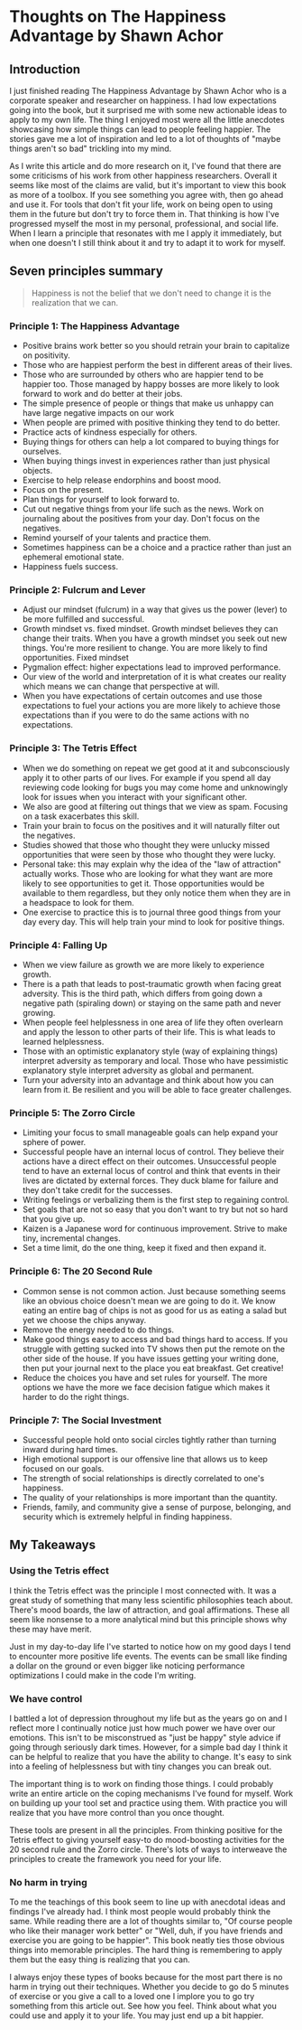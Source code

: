 # Thoughts on The Happiness Advantage by Shawn Achor
## Introduction
I just finished reading The Happiness Advantage by Shawn Achor who is a corporate speaker and researcher on happiness. I had low expectations going into the book, but it surprised me with some new actionable ideas to apply to my own life. The thing I enjoyed most were all the little anecdotes showcasing how simple things can lead to people feeling happier. The stories gave me a lot of inspiration and led to a lot of thoughts of "maybe things aren't so bad" trickling into my mind. 

As I write this article and do more research on it, I've found that there are some criticisms of his work from other happiness researchers. Overall it seems like most of the claims are valid, but it's important to view this book as more of a toolbox. If you see something you agree with, then go ahead and use it. For tools that don't fit your life, work on being open to using them in the future but don't try to force them in. That thinking is how I've progressed myself the most in my personal, professional, and social life. When I learn a principle that resonates with me I apply it immediately, but when one doesn't I still think about it and try to adapt it to work for myself. 

## Seven principles summary 

>Happiness is not the belief that we don't need to change it is the realization that we can. 
### Principle 1: The Happiness Advantage 
- Positive brains work better so you should retrain your brain to capitalize on positivity. 
- Those who are happiest perform the best in different areas of their lives. 
- Those who are surrounded by others who are happier tend to be happier too. Those managed by happy bosses are more likely to look forward to work and do better at their jobs. 
- The simple presence of people or things that make us unhappy can have large negative impacts on our work 
- When people are primed with positive thinking they tend to do better. 
- Practice acts of kindness especially for others. 
- Buying things for others can help a lot compared to buying things for ourselves. 
- When buying things invest in experiences rather than just physical objects. 
- Exercise to help release endorphins and boost mood. 
- Focus on the present. 
- Plan things for yourself to look forward to. 
- Cut out negative things from your life such as the news. Work on journaling about the positives from your day. Don't focus on the negatives. 
- Remind yourself of your talents and practice them. 
- Sometimes happiness can be a choice and a practice rather than just an ephemeral emotional state. 
- Happiness fuels success. 

### Principle 2: Fulcrum and Lever 
- Adjust our mindset (fulcrum) in a way that gives us the power (lever) to be more fulfilled and successful. 
- Growth mindset vs. fixed mindset. Growth mindset believes they can change their traits. When you have a growth mindset you seek out new things. You're more resilient to change. You are more likely to find opportunities. Fixed mindset 
- Pygmalion effect: higher expectations lead to improved performance. 
- Our view of the world and interpretation of it is what creates our reality which means we can change that perspective at will. 
- When you have expectations of certain outcomes and use those expectations to fuel your actions you are more likely to achieve those expectations than if you were to do the same actions with no expectations. 

### Principle 3: The Tetris Effect 
- When we do something on repeat we get good at it and subconsciously apply it to other parts of our lives. For example if you spend all day reviewing code looking for bugs you may come home and unknowingly look for issues when you interact with your significant other. 
- We also are good at filtering out things that we view as spam. Focusing on a task exacerbates this skill. 
- Train your brain to focus on the positives and it will naturally filter out the negatives. 
- Studies showed that those who thought they were unlucky missed opportunities that were seen by those who thought they were lucky. 
- Personal take: this may explain why the idea of the "law of attraction" actually works. Those who are looking for what they want are more likely to see opportunities to get it. Those opportunities would be available to them regardless, but they only notice them when they are in a headspace to look for them. 
- One exercise to practice this is to journal three good things from your day every day. This will help train your mind to look for positive things. 

### Principle 4: Falling Up 
- When we view failure as growth we are more likely to experience growth. 
- There is a path that leads to post-traumatic growth when facing great adversity. This is the third path, which differs from going down a negative path (spiraling down) or staying on the same path and never growing. 
- When people feel helplessness in one area of life they often overlearn and apply the lesson to other parts of their life. This is what leads to learned helplessness. 
- Those with an optimistic explanatory style (way of explaining things) interpret adversity as temporary and local. Those who have pessimistic explanatory style interpret adversity as global and permanent. 
- Turn your adversity into an advantage and think about how you can learn from it. Be resilient and you will be able to face greater challenges. 

### Principle 5: The Zorro Circle 
- Limiting your focus to small manageable goals can help expand your sphere of power. 
- Successful people have an internal locus of control. They believe their actions have a direct effect on their outcomes. Unsuccessful people tend to have an external locus of control and think that events in their lives are dictated by external forces. They duck blame for failure and they don't take credit for the successes. 
- Writing feelings or verbalizing them is the first step to regaining control. 
- Set goals that are not so easy that you don't want to try but not so hard that you give up. 
- Kaizen is a Japanese word for continuous improvement. Strive to make tiny, incremental changes. 
- Set a time limit, do the one thing, keep it fixed and then expand it. 

### Principle 6: The 20 Second Rule 
- Common sense is not common action. Just because something seems like an obvious choice doesn't mean we are going to do it. We know eating an entire bag of chips is not as good for us as eating a salad but yet we choose the chips anyway. 
- Remove the energy needed to do things. 
- Make good things easy to access and bad things hard to access. If you struggle with getting sucked into TV shows then put the remote on the other side of the house. If you have issues getting your writing done, then put your journal next to the place you eat breakfast. Get creative! 
- Reduce the choices you have and set rules for yourself. The more options we have the more we face decision fatigue which makes it harder to do the right things. 

### Principle 7: The Social Investment
- Successful people hold onto social circles tightly rather than turning inward during hard times. 
- High emotional support is our offensive line that allows us to keep focused on our goals. 
- The strength of social relationships is directly correlated to one's happiness. 
- The quality of your relationships is more important than the quantity. 
- Friends, family, and community give a sense of purpose, belonging, and security which is extremely helpful in finding happiness. 

## My Takeaways 

### Using the Tetris effect
I think the Tetris effect was the principle I most connected with. It was a great study of something that many less scientific philosophies teach about. There's mood boards, the law of attraction, and goal affirmations. These all seem like nonsense to a more analytical mind but this principle shows why these may have merit. 

Just in my day-to-day life I've started to notice how on my good days I tend to encounter more positive life events. The events can be small like finding a dollar on the ground or even bigger like noticing performance optimizations I could make in the code I'm writing. 

### We have control
I battled a lot of depression throughout my life but as the years go on and I reflect more I continually notice just how much power we have over our emotions. This isn't to be misconstrued as "just be happy" style advice if going through seriously dark times. However, for a simple bad day I think it can be helpful to realize that you have the ability to change. It's easy to sink into a feeling of helplessness but with tiny changes you can break out. 

The important thing is to work on finding those things. I could probably write an entire article on the coping mechanisms I've found for myself. Work on building up your tool set and practice using them. With practice you will realize that you have more control than you once thought. 

These tools are present in all the principles. From thinking positive for the Tetris effect to giving yourself easy-to do mood-boosting activities for the 20 second rule and the Zorro circle. There's lots of ways to interweave the principles to create the framework you need for your life. 

### No harm in trying
To me the teachings of this book seem to line up with anecdotal ideas and findings I've already had. I think most people would probably think the same. While reading there are a lot of thoughts similar to, "Of course people who like their manager work better" or "Well, duh, if you have friends and exercise you are going to be happier". This book neatly ties those obvious things into memorable principles. The hard thing is remembering to apply them but the easy thing is realizing that you can. 

I always enjoy these types of books because for the most part there is no harm in trying out their techniques. Whether you decide to go do 5 minutes of exercise or you give a call to a loved one I implore you to go try something from this article out. See how you feel. Think about what you could use and apply it to your life. You may just end up a bit happier.